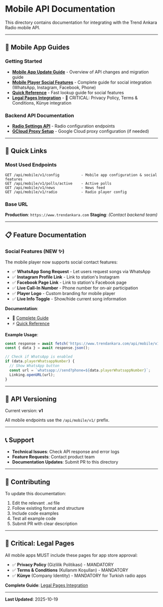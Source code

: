 # Mobile API Documentation

This directory contains documentation for integrating with the Trend Ankara Radio mobile API.

---

## 📱 Mobile App Guides

### Getting Started
- **[Mobile App Update Guide](./mobile-app-update-guide.md)** - Overview of API changes and migration guide
- **[Mobile Player Social Features](./mobile-player-social-features.md)** - Complete guide for social integration (WhatsApp, Instagram, Facebook, Phone)
- **[Quick Reference](./mobile-player-social-quick-reference.md)** - Fast lookup guide for social features
- **[Legal Pages Integration](./mobile-legal-pages-integration.md)** - 🔴 CRITICAL: Privacy Policy, Terms & Conditions, Künye integration

### Backend API Documentation
- **[Radio Settings API](./radio-settings.md)** - Radio configuration endpoints
- **[GCloud Proxy Setup](./gcloud-proxy-todo.md)** - Google Cloud proxy configuration (if needed)

---

## 🚀 Quick Links

### Most Used Endpoints

```
GET /api/mobile/v1/config          - Mobile app configuration & social features
GET /api/mobile/v1/polls/active    - Active polls
GET /api/mobile/v1/news            - News feed
GET /api/mobile/v1/radio           - Radio player config
```

### Base URL

**Production**: `https://www.trendankara.com`
**Staging**: _(Contact backend team)_

---

## 📋 Feature Documentation

### Social Features (NEW ✨)
The mobile player now supports social contact features:

- ✅ **WhatsApp Song Request** - Let users request songs via WhatsApp
- ✅ **Instagram Profile Link** - Link to station's Instagram
- ✅ **Facebook Page Link** - Link to station's Facebook page
- ✅ **Live Call-In Number** - Phone number for on-air participation
- ✅ **Player Logo** - Custom branding for mobile player
- ✅ **Live Info Toggle** - Show/hide current song information

**Documentation**:
- 📖 [Complete Guide](./mobile-player-social-features.md)
- ⚡ [Quick Reference](./mobile-player-social-quick-reference.md)

**Example Usage**:
```typescript
const response = await fetch('https://www.trendankara.com/api/mobile/v1/config');
const { data } = await response.json();

// Check if WhatsApp is enabled
if (data.playerWhatsappNumber) {
  // Show WhatsApp button
  const url = `whatsapp://send?phone=${data.playerWhatsappNumber}`;
  Linking.openURL(url);
}
```

---

## 🔄 API Versioning

Current version: **v1**

All mobile endpoints use the `/api/mobile/v1/` prefix.

---

## 📞 Support

- **Technical Issues**: Check API response and error logs
- **Feature Requests**: Contact product team
- **Documentation Updates**: Submit PR to this directory

---

## 📝 Contributing

To update this documentation:

1. Edit the relevant `.md` file
2. Follow existing format and structure
3. Include code examples
4. Test all example code
5. Submit PR with clear description

---

## 🔴 **Critical: Legal Pages**

All mobile apps MUST include these pages for app store approval:

- ✅ **Privacy Policy** (Gizlilik Politikası) - MANDATORY
- ✅ **Terms & Conditions** (Kullanım Koşulları) - MANDATORY
- ✅ **Künye** (Company Identity) - MANDATORY for Turkish radio apps

**Complete Guide**: [Legal Pages Integration](./mobile-legal-pages-integration.md)

---

**Last Updated**: 2025-10-19
